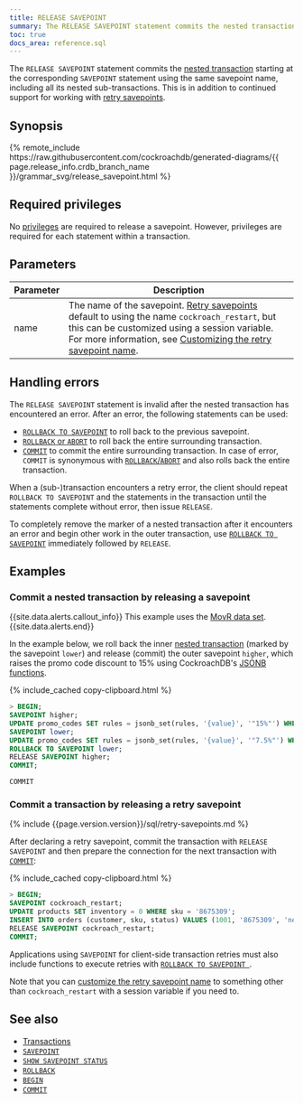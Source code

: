 ```yaml
---
title: RELEASE SAVEPOINT
summary: The RELEASE SAVEPOINT statement commits the nested transaction starting at the corresponding SAVEPOINT statement using the same savepoint name.
toc: true
docs_area: reference.sql
---
```


The `RELEASE SAVEPOINT` statement commits the [nested transaction](transactions.html#nested-transactions) starting at the corresponding `SAVEPOINT` statement using the same savepoint name, including all its nested sub-transactions.  This is in addition to continued support for working with [retry savepoints](savepoint.html#savepoints-for-client-side-transaction-retries).

## Synopsis

<div>
{% remote_include https://raw.githubusercontent.com/cockroachdb/generated-diagrams/{{ page.release_info.crdb_branch_name }}/grammar_svg/release_savepoint.html %}
</div>

## Required privileges

No [privileges](security-reference/authorization.html#managing-privileges) are required to release a savepoint. However, privileges are required for each statement within a transaction.

## Parameters

Parameter | Description
--------- | -----------
name      | The name of the savepoint.  [Retry savepoints](savepoint.html#savepoints-for-client-side-transaction-retries) default to using the name `cockroach_restart`, but this can be customized using a session variable.  For more information, see [Customizing the retry savepoint name](savepoint.html#customizing-the-retry-savepoint-name).

## Handling errors

The `RELEASE SAVEPOINT` statement is invalid after the nested transaction has encountered an error. After an error, the following statements can be used:

- [`ROLLBACK TO SAVEPOINT`](rollback-transaction.html#rollback-a-nested-transaction) to roll back to the previous savepoint.
- [`ROLLBACK` or `ABORT`](rollback-transaction.html#rollback-a-transaction) to roll back the entire surrounding transaction.
- [`COMMIT`](commit-transaction.html) to commit the entire surrounding transaction. In case of error, `COMMIT` is synonymous with [`ROLLBACK`/`ABORT`](rollback-transaction.html) and also rolls back the entire transaction.

When a (sub-)transaction encounters a retry error, the client should repeat `ROLLBACK TO SAVEPOINT` and the statements in the transaction until the statements complete without error, then issue `RELEASE`.

To completely remove the marker of a nested transaction after it encounters an error and begin other work in the outer transaction, use [`ROLLBACK TO SAVEPOINT`](rollback-transaction.html#rollback-a-nested-transaction) immediately followed by `RELEASE`.

## Examples

### Commit a nested transaction by releasing a savepoint

{{site.data.alerts.callout_info}}
This example uses the [MovR data set](movr.html).
{{site.data.alerts.end}}

In the example below, we roll back the inner [nested transaction](transactions.html#nested-transactions) (marked by the savepoint `lower`) and release (commit) the outer savepoint `higher`, which raises the promo code discount to 15% using CockroachDB's [JSONB functions](jsonb.html#functions).

{% include_cached copy-clipboard.html %}
~~~ sql
> BEGIN;
SAVEPOINT higher;
UPDATE promo_codes SET rules = jsonb_set(rules, '{value}', '"15%"') WHERE rules @> '{"type": "percent_discount"}';
SAVEPOINT lower;
UPDATE promo_codes SET rules = jsonb_set(rules, '{value}', '"7.5%"') WHERE rules @> '{"type": "percent_discount"}';
ROLLBACK TO SAVEPOINT lower;
RELEASE SAVEPOINT higher;
COMMIT;
~~~

~~~
COMMIT
~~~

### Commit a transaction by releasing a retry savepoint

{% include {{page.version.version}}/sql/retry-savepoints.md %}

After declaring a retry savepoint, commit the transaction with `RELEASE SAVEPOINT` and then prepare the connection for the next transaction with [`COMMIT`](commit-transaction.html):

{% include_cached copy-clipboard.html %}
~~~ sql
> BEGIN;
SAVEPOINT cockroach_restart;
UPDATE products SET inventory = 0 WHERE sku = '8675309';
INSERT INTO orders (customer, sku, status) VALUES (1001, '8675309', 'new');
RELEASE SAVEPOINT cockroach_restart;
COMMIT;
~~~

Applications using `SAVEPOINT` for client-side transaction retries must also include functions to execute retries with [`ROLLBACK TO SAVEPOINT `](rollback-transaction.html#retry-a-transaction).

Note that you can [customize the retry savepoint name](savepoint.html#customizing-the-retry-savepoint-name) to something other than `cockroach_restart` with a session variable if you need to.

## See also

- [Transactions](transactions.html)
- [`SAVEPOINT`](savepoint.html)
- [`SHOW SAVEPOINT STATUS`](show-savepoint-status.html)
- [`ROLLBACK`](rollback-transaction.html)
- [`BEGIN`](begin-transaction.html)
- [`COMMIT`](commit-transaction.html)
